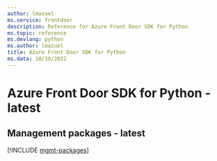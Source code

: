 ```yaml
---
author: lmazuel
ms.service: frontdoor
description: Reference for Azure Front Door SDK for Python
ms.topic: reference
ms.devlang: python
ms.author: lmazuel
title: Azure Front Door SDK for Python
ms.data: 10/10/2022
---
```

# Azure Front Door SDK for Python - latest

## Management packages - latest
[!INCLUDE [mgmt-packages](front-door-mgmt-index.md)]